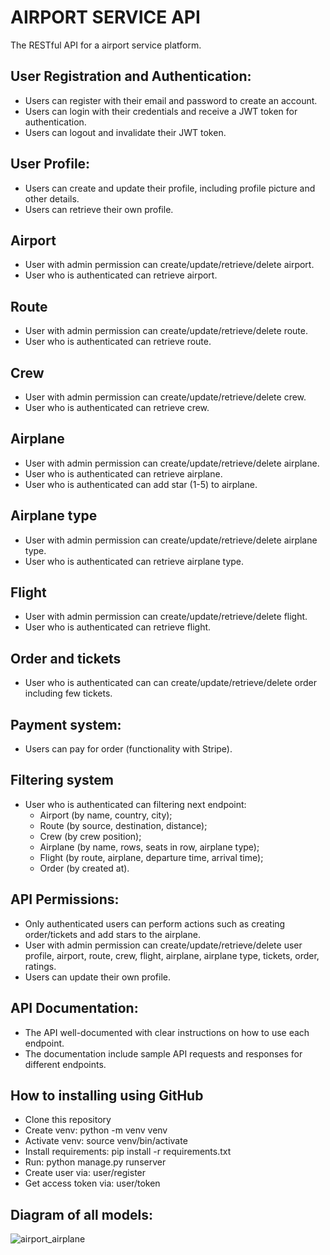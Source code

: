 # AIRPORT SERVICE API

The RESTful API for a airport service platform. 


## User Registration and Authentication:

- Users can register with their email and password to create an account.
- Users can login with their credentials and receive a JWT token for authentication.
- Users can logout and invalidate their JWT token.

## User Profile:
- Users can create and update their profile, including profile picture and other details.
- Users can retrieve their own profile.

## Airport
- User with admin permission can create/update/retrieve/delete airport.
- User who is authenticated can retrieve airport.

## Route
- User with admin permission can create/update/retrieve/delete route.
- User who is authenticated can retrieve route.

## Crew
- User with admin permission can create/update/retrieve/delete crew.
- User who is authenticated can retrieve crew.

## Airplane
- User with admin permission can create/update/retrieve/delete airplane.
- User who is authenticated can retrieve airplane.
- User who is authenticated can add star (1-5) to airplane.

## Airplane type
- User with admin permission can create/update/retrieve/delete airplane type.
- User who is authenticated can retrieve airplane type.

## Flight
- User with admin permission can create/update/retrieve/delete flight.
- User who is authenticated can retrieve flight.

## Order and tickets
- User who is authenticated can can create/update/retrieve/delete 
order including few tickets.

## Payment system:
- Users can pay for order (functionality with Stripe).

## Filtering system
- User who is authenticated can filtering next endpoint: 
    - Airport (by name, country, city);
    - Route (by source, destination, distance);
    - Crew (by crew position);
    - Airplane (by name, rows, seats in row, airplane type);
    - Flight (by route, airplane, departure time, arrival time);
    - Order (by created at).

## API Permissions:
- Only authenticated users can perform actions such as creating order/tickets and add stars to the airplane.
- User with admin permission can create/update/retrieve/delete user profile, airport, route, crew, flight, 
airplane, airplane type, tickets, order, ratings.
- Users can update their own profile.

## API Documentation:
- The API well-documented with clear instructions on how to use each endpoint.
- The documentation include sample API requests and responses for different endpoints.

## How to installing using GitHub

- Clone this repository
- Create venv: python -m venv venv
- Activate venv: source venv/bin/activate
- Install requirements: pip install -r requirements.txt
- Run: python manage.py runserver
- Create user via: user/register
- Get access token via: user/token

## Diagram of all models:
![airport_airplane](https://github.com/kostya-kononenko/AIRPORT_SERVICE_API/assets/107486491/0a706f16-5373-456c-8f8c-e8d25c63a6f7)

